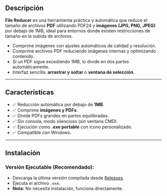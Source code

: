 ## Descripción

**File Reducer** es una herramienta práctica y automática que reduce el tamaño de archivos **PDF** utilizando PDF24 y **imágenes (JPG, PNG, JPEG)** por debajo de 1MB, ideal para entornos donde existen restricciones de tamaño en la subida de archivos.

- Comprime imágenes con ajustes automáticos de calidad y resolución.
- Comprime archivos PDF reduciendo imágenes internas y optimizando contenido.
- Si un PDF sigue excediendo 1MB, lo divide en dos partes automáticamente.
- Interfaz sencilla: **arrastrar y soltar** o **ventana de selección**.

---

## Características

- ✅ Reducción automática por debajo de **1MB**.
- ✅ Comprime **imágenes y PDFs**.
- ✅ Divide PDFs grandes en partes equilibradas.
- ✅ Sin consola, modo silencioso (sin ventana CMD).
- ✅ Ejecución como **.exe portable** con icono personalizado.
- ✅ Compatible con Windows.

---

## Instalación

### Versión Ejecutable (Recomendado):
- Descarga la última versión compilada desde [Releases](https://github.com/tuusuario/FileReducer/releases).
- Ejecuta el archivo `.exe`.
- **Nota:** No necesita instalación, funciona directamente.
